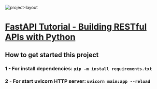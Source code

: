 ![project-layout]("/docs/project-layout.jpg")

# [FastAPI Tutorial - Building RESTful APIs with Python](https://www.youtube.com/watch?v=GN6ICac3OXY)

## How to get started this project

### 1 - For install dependencies: `pip -m install requirements.txt`

### 2 - For start uvicorn HTTP server: `uvicorn main:app --reload` 